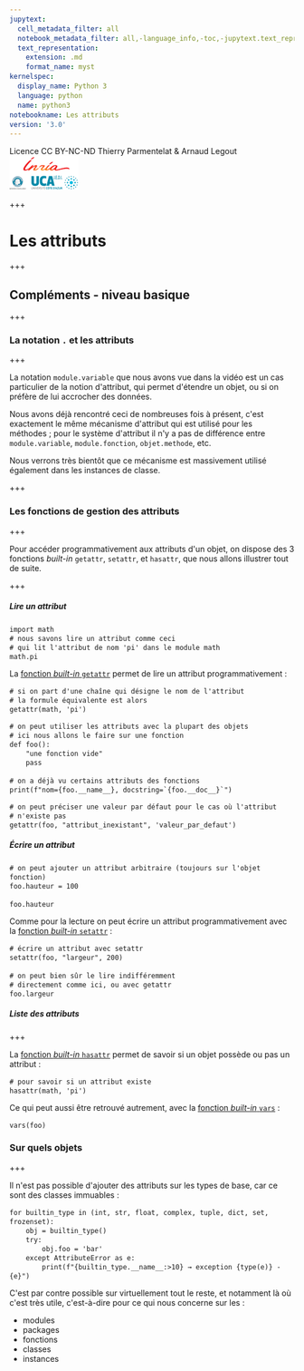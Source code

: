 ```yaml
---
jupytext:
  cell_metadata_filter: all
  notebook_metadata_filter: all,-language_info,-toc,-jupytext.text_representation.jupytext_version,-jupytext.text_representation.format_version
  text_representation:
    extension: .md
    format_name: myst
kernelspec:
  display_name: Python 3
  language: python
  name: python3
notebookname: Les attributs
version: '3.0'
---
```


<div class="licence">
<span>Licence CC BY-NC-ND</span>
<span>Thierry Parmentelat &amp; Arnaud Legout</span>
<span><img src="media/both-logos-small-alpha.png" /></span>
</div>

+++

# Les attributs

+++

## Compléments - niveau basique

+++

### La notation `.` et les attributs

+++

La notation `module.variable` que nous avons vue dans la vidéo est un cas particulier de la notion d'attribut, qui permet d'étendre un objet, ou si on préfère de lui accrocher des données.

Nous avons déjà rencontré ceci de nombreuses fois à présent, c'est exactement le même mécanisme d'attribut qui est utilisé pour les méthodes ; pour le système d'attribut il n'y a pas de différence entre `module.variable`, `module.fonction`, `objet.methode`, etc.

Nous verrons très bientôt que ce mécanisme est massivement utilisé également dans les instances de classe.

+++

### Les fonctions de gestion des attributs

+++

Pour accéder programmativement aux attributs d'un objet, on dispose des 3 fonctions *built-in* `getattr`, `setattr`, et `hasattr`, que nous allons illustrer tout de suite.

+++

##### Lire un attribut

```{code-cell}
import math
# nous savons lire un attribut comme ceci 
# qui lit l'attribut de nom 'pi' dans le module math
math.pi
```

La [fonction *built-in* `getattr`](https://docs.python.org/3/library/functions.html#getattr) permet de lire un attribut programmativement :

```{code-cell}
# si on part d'une chaîne qui désigne le nom de l'attribut
# la formule équivalente est alors
getattr(math, 'pi')
```

```{code-cell}
# on peut utiliser les attributs avec la plupart des objets
# ici nous allons le faire sur une fonction
def foo(): 
    "une fonction vide"
    pass

# on a déjà vu certains attributs des fonctions
print(f"nom={foo.__name__}, docstring=`{foo.__doc__}`")
```

```{code-cell}
# on peut préciser une valeur par défaut pour le cas où l'attribut
# n'existe pas
getattr(foo, "attribut_inexistant", 'valeur_par_defaut')
```

##### Écrire un attribut

```{code-cell}
# on peut ajouter un attribut arbitraire (toujours sur l'objet fonction)
foo.hauteur = 100

foo.hauteur
```

Comme pour la lecture on peut écrire un attribut programmativement avec la [fonction *built-in* `setattr`](https://docs.python.org/3/library/functions.html#setattr) :

```{code-cell}
# écrire un attribut avec setattr
setattr(foo, "largeur", 200)

# on peut bien sûr le lire indifféremment
# directement comme ici, ou avec getattr
foo.largeur
```

##### Liste des attributs

+++

La [fonction *built-in* `hasattr`](https://docs.python.org/3/library/functions.html#hasattr) permet de savoir si un objet possède ou pas un attribut :

```{code-cell}
# pour savoir si un attribut existe
hasattr(math, 'pi')
```

Ce qui peut aussi être retrouvé autrement, avec la [fonction *built-in* `vars`](https://docs.python.org/3/library/functions.html#vars) :

```{code-cell}
vars(foo)
```

### Sur quels objets

+++

Il n'est pas possible d'ajouter des attributs sur les types de base, car ce sont des classes immuables :

```{code-cell}
for builtin_type in (int, str, float, complex, tuple, dict, set, frozenset):
    obj = builtin_type()
    try: 
        obj.foo = 'bar'
    except AttributeError as e: 
        print(f"{builtin_type.__name__:>10} → exception {type(e)} - {e}")
```

C'est par contre possible sur virtuellement tout le reste, et notamment là où c'est très utile, c'est-à-dire pour ce qui nous concerne sur les :

 * modules
 * packages
 * fonctions
 * classes
 * instances

